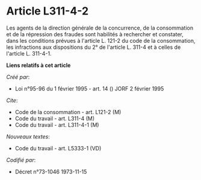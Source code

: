 # Article L311-4-2

Les agents de la direction générale de la concurrence, de la consommation et de la répression des fraudes sont habilités à
rechercher et constater, dans les conditions prévues à l'article L. 121-2 du code de la consommation, les infractions aux
dispositions du 2° de l'article L. 311-4 et à celles de l'article L. 311-4-1.

**Liens relatifs à cet article**

_Créé par_:

  - Loi n°95-96 du 1 février 1995 - art. 14 () JORF 2 février 1995

_Cite_:

  - Code de la consommation - art. L121-2 (M)
  - Code du travail - art. L311-4 (M)
  - Code du travail - art. L311-4-1 (M)

_Nouveaux textes_:

  - Code du travail - art. L5333-1 (VD)

_Codifié par_:

  - Décret n°73-1046 1973-11-15
